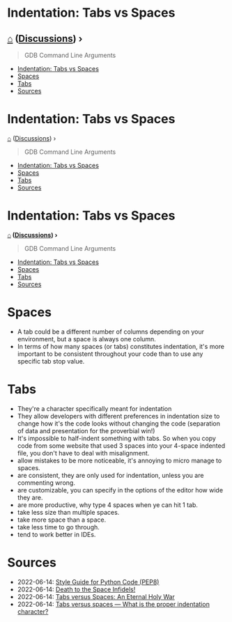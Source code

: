 Indentation: Tabs vs Spaces
=============================
[⌂](../README.md) ([Discussions](../README.md#discussions)) ›  
-----------------------------
> GDB Command Line Arguments
- [Indentation: Tabs vs Spaces](#indentation-tabs-vs-spaces)
- [Spaces](#spaces)
- [Tabs](#tabs)
- [Sources](#sources)

Indentation: Tabs vs Spaces
=============================
[⌂](../README.md) ([Discussions](../README.md#discussions)) ›  
> GDB Command Line Arguments
- [Indentation: Tabs vs Spaces](#indentation-tabs-vs-spaces)
- [Spaces](#spaces)
- [Tabs](#tabs)
- [Sources](#sources)

Indentation: Tabs vs Spaces
=============================
**[⌂](../README.md) ([Discussions](../README.md#discussions)) ›**
> GDB Command Line Arguments
- [Indentation: Tabs vs Spaces](#indentation-tabs-vs-spaces)
- [Spaces](#spaces)
- [Tabs](#tabs)
- [Sources](#sources)



# Spaces
- A tab could be a different number of columns depending on your environment, but a space is always one column.
- In terms of how many spaces (or tabs) constitutes indentation, it's more important to be consistent throughout your code than to use any specific tab stop value.


# Tabs

- They're a character specifically meant for indentation
- They allow developers with different preferences in indentation size to change how it's the code looks without changing the code (separation of data and presentation for the proverbial win!)
- It's impossible to half-indent something with tabs. So when you copy code from some website that used 3 spaces into your 4-space indented file, you don't have to deal with misalignment.
- allow mistakes to be more noticeable, it's annoying to micro manage to spaces.
- are consistent, they are only used for indentation, unless you are commenting wrong.
- are customizable, you can specify in the options of the editor how wide they are.
- are more productive, why type 4 spaces when ye can hit 1 tab.
- take less size than multiple spaces.
- take more space than a space.
- take less time to go through.
- tend to work better in IDEs.

# Sources
- 2022-06-14: [Style Guide for Python Code (PEP8)](https://peps.python.org/pep-0008/#indentation)
- 2022-06-14: [Death to the Space Infidels!](https://blog.codinghorror.com/death-to-the-space-infidels/)
- 2022-06-14: [Tabs versus Spaces: An Eternal Holy War](https://www.jwz.org/doc/tabs-vs-spaces.html)
- 2022-06-14: [Tabs versus spaces — What is the proper indentation character?](https://softwareengineering.stackexchange.com/questions/57/tabs-versus-spaces-what-is-the-proper-indentation-character-for-everything-in-e)